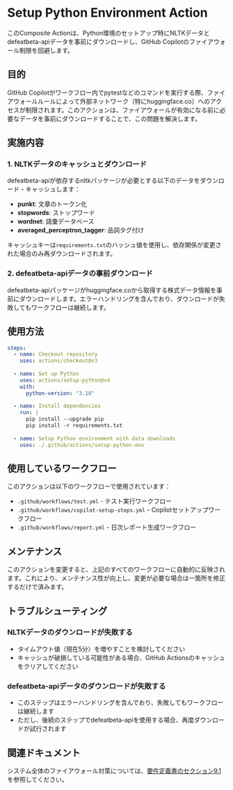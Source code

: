 # Setup Python Environment Action

このComposite Actionは、Python環境のセットアップ時にNLTKデータとdefeatbeta-apiデータを事前にダウンロードし、GitHub Copilotのファイアウォール制限を回避します。

## 目的

GitHub Copilotがワークフロー内でpytestなどのコマンドを実行する際、ファイアウォールルールによって外部ネットワーク（特にhuggingface.co）へのアクセスが制限されます。このアクションは、ファイアウォールが有効になる前に必要なデータを事前にダウンロードすることで、この問題を解決します。

## 実施内容

### 1. NLTKデータのキャッシュとダウンロード

defeatbeta-apiが依存するnltkパッケージが必要とする以下のデータをダウンロード・キャッシュします：

- **punkt**: 文章のトークン化
- **stopwords**: ストップワード
- **wordnet**: 語彙データベース
- **averaged_perceptron_tagger**: 品詞タグ付け

キャッシュキーは`requirements.txt`のハッシュ値を使用し、依存関係が変更された場合のみ再ダウンロードされます。

### 2. defeatbeta-apiデータの事前ダウンロード

defeatbeta-apiパッケージがhuggingface.coから取得する株式データ情報を事前にダウンロードします。エラーハンドリングを含んでおり、ダウンロードが失敗してもワークフローは継続します。

## 使用方法

```yaml
steps:
  - name: Checkout repository
    uses: actions/checkout@v3
  
  - name: Set up Python
    uses: actions/setup-python@v4
    with:
      python-version: "3.10"
  
  - name: Install dependencies
    run: |
      pip install --upgrade pip
      pip install -r requirements.txt
  
  - name: Setup Python environment with data downloads
    uses: ./.github/actions/setup-python-env
```

## 使用しているワークフロー

このアクションは以下のワークフローで使用されています：

- `.github/workflows/test.yml` - テスト実行ワークフロー
- `.github/workflows/copilot-setup-steps.yml` - Copilotセットアップワークフロー
- `.github/workflows/report.yml` - 日次レポート生成ワークフロー

## メンテナンス

このアクションを変更すると、上記のすべてのワークフローに自動的に反映されます。これにより、メンテナンス性が向上し、変更が必要な場合は一箇所を修正するだけで済みます。

## トラブルシューティング

### NLTKデータのダウンロードが失敗する

- タイムアウト値（現在5分）を増やすことを検討してください
- キャッシュが破損している可能性がある場合、GitHub Actionsのキャッシュをクリアしてください

### defeatbeta-apiデータのダウンロードが失敗する

- このステップはエラーハンドリングを含んでおり、失敗してもワークフローは継続します
- ただし、後続のステップでdefeatbeta-apiを使用する場合、再度ダウンロードが試行されます

## 関連ドキュメント

システム全体のファイアウォール対策については、[要件定義書のセクション9.1](./../instructions/requirements.instructions.md#91-ファイアウォール対策)を参照してください。
